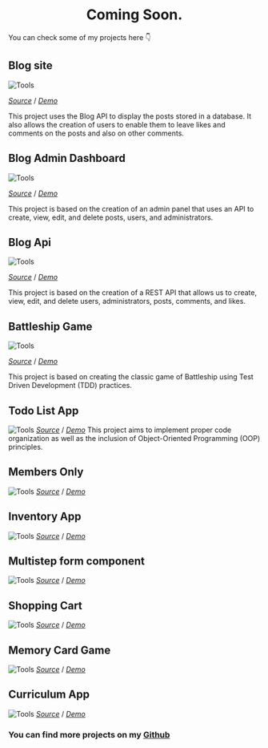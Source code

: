 <h1 style="text-align: center;">Coming Soon.</h1>
<p>You can check some of my projects here 👇<p/>

<h2>Blog site </h2>

![Tools](https://skillicons.dev/icons?i=ts,react,astro,tailwindcss)


[*Source*](https://github.com/lucasmblanco/blog-api-site) / [*Demo*](https://blog-api-site.vercel.app/)



This project uses the Blog API to display the posts stored in a database. It also allows the creation of users to enable them to leave likes and comments on the posts and also on other comments.

<h2>Blog Admin Dashboard</h2>

![Tools](https://skillicons.dev/icons?i=ts,react,nextjs,tailwindcss)


[*Source*](https://github.com/lucasmblanco/blog-api-admin-dashboard) / [*Demo*](blog-api-admin-dashboard.vercel.app)



This project is based on the creation of an admin panel that uses an API to create, view, edit, and delete posts, users, and administrators.

<h2>Blog Api</h2>

![Tools](https://skillicons.dev/icons?i=js,nodejs,expressjs,mongodb)


[*Source*](https://github.com/lucasmblanco/blog-api-be) / [*Demo*](https://blog-api-ol7v.onrender.com/v1)


This project is based on the creation of a REST API that allows us to create, view, edit, and delete users, administrators, posts, comments, and likes.

<h2>Battleship Game</h2>

![Tools](https://skillicons.dev/icons?i=html,scss,js,webpack,jest)


[*Source*](https://github.com/lucasmblanco/battleship) / [*Demo*](https://lucasblanco.me/battleship/)


This project is based on creating the classic game of Battleship using Test Driven Development (TDD) practices.

<h2>Todo List App </h2>

![Tools](https://skillicons.dev/icons?i=html,css,js,webpack)
[*Source*](https://github.com/lucasmblanco/todolist-TOP) / [*Demo*](https://lucasblanco.me/todolist-TOP/)
This project aims to implement proper code organization as well as the inclusion of Object-Oriented Programming (OOP) principles.


<h2>Members Only</h2>

![Tools](https://skillicons.dev/icons?i=js,nodejs,expressjs,mongodb)
[*Source*](https://github.com/lucasmblanco/members-only) / [*Demo*](members-only-si53.onrender.com)

<h2>Inventory App </h2>

![Tools](https://skillicons.dev/icons?i=js,nodejs,expressjs,mongodb)
[*Source*](https://github.com/lucasmblanco/inventory-application) / [*Demo*](inventory-application-v70v.onrender.com)
<h2>Multistep form component</h2>

![Tools](https://skillicons.dev/icons?i=react,tailwind)
[*Source*](https://github.com/lucasmblanco/multi-step-form-main) / [*Demo*](https://lmb-frontendmentor-multistepform.netlify.app/)

<h2>Shopping Cart</h2>

![Tools](https://skillicons.dev/icons?i=react,tailwind)
[*Source*](https://github.com/lucasmblanco/shopping-cart) / [*Demo*](https://lucasblanco.me/shopping-cart/)

<h2>Memory Card Game </h2>

![Tools](https://skillicons.dev/icons?i=react,tailwind)
[*Source*](https://github.com/lucasmblanco/memory-card-game) / [*Demo*](https://lucasblanco.me/memory-card-game/)

<h2>Curriculum App </h2>

![Tools](https://skillicons.dev/icons?i=react,scss)
[*Source*](https://github.com/lucasmblanco/cv-application-TOP) / [*Demo*](https://lucasblanco.me/cv-application-TOP/)



<h3>You can find more projects on my <a href="https://github.com/lucasmblanco"/>Github</h3>
